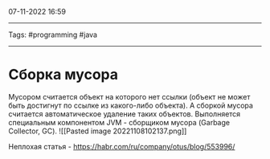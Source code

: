07-11-2022
16:59
***
Tags: #programming #java 
***
# Сборка мусора

Мусором считается объект на которого нет ссылки (объект не может быть достигнут по ссылке из какого-либо объекта). А сборкой мусора считается автоматическое удаление таких объектов. Выполняется специальным компонентом JVM - сборщиком мусора (Garbage Collector, GC).
![[Pasted image 20221108102137.png]]

Неплохая статья - https://habr.com/ru/company/otus/blog/553996/